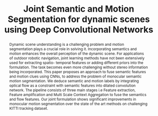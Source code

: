 ---
layout: project-page-new
title: "Joint Semantic and Motion Segmentation for dynamic scenes using Deep Convolutional Networks"
authors:
  - name: Nazrul Haque
    sup: 1
  - name: Dinesh Reddy
    sup: 1,2
  - name: K. Madhava Krishna
    sup: 1
affiliations:
  - name: IIIT Hyderabad, India
    link: https://robotics.iiit.ac.in
    sup: 1
permalink: publications/2017/Haque_Joint-Semantic
abstract: "Dynamic scene understanding is a challenging problem and motion segmentation plays a crucial role in solving it. Incorporating semantics and motion enhances the overall perception of the dynamic scene. For applications of outdoor robotic navigation, joint learning methods have not been extensively used for extracting spatio- temporal features or adding different priors into the formulation. The task becomes even more challenging without stereo information being incorporated. This paper proposes an approach to fuse semantic features and motion clues using CNNs, to address the problem of monocular semantic motion segmentation. We deduce semantic and motion labels by integrating optical flow as a constraint with semantic features into dilated convolution network. The pipeline consists of three main stages i.e Feature extraction, Feature amplification and Multi Scale Context Aggregation to fuse the semantics and flow features. Our joint formulation shows significant improvements in monocular motion segmentation over the state of the art methods on challenging KITTI tracking dataset."
paper: https://robotics.iiit.ac.in/people/nazrul.athar/SMS/Servonets.pdf
video: https://robotics.iiit.ac.in/people/nazrul.athar/SMS/visapp.mp4
# iframe: https://www.youtube.com/embed/jhjskX4FQwA

---